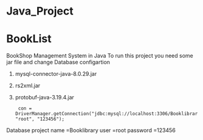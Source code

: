 # Java_Project
# BookList
 BookShop Management System in Java 
To run this project you need some jar file and change Database configartion 
1) mysql-connector-java-8.0.29.jar
2) rs2xml.jar
3) protobuf-java-3.19.4.jar

 		con = DriverManager.getConnection("jdbc:mysql://localhost:3306/Booklibrary", "root", "123456");
Database project name =Booklibrary
user =root 
password =123456
